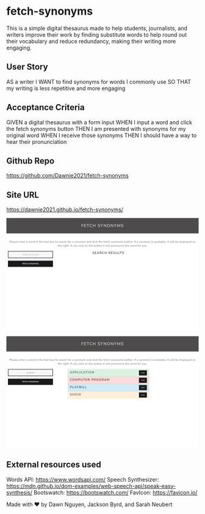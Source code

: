# fetch-synonyms

This is a simple digital thesaurus made to help students, journalists, and writers improve their work by finding substitute words to help round out their vocabulary and reduce redundancy, making their writing more engaging.

## User Story
AS a writer
I WANT to find synonyms for words I commonly use
SO THAT my writing is less repetitive and more engaging

## Acceptance Criteria
GIVEN a digital thesaurus with a form input 
WHEN I input a word and click the fetch synonyms button 
THEN I am presented with synonyms for my original word
WHEN I receive those synonyms
THEN I should have a way to hear their pronunciation


## Github Repo
https://github.com/Dawnie2021/fetch-synonyms

## Site URL

https://dawnie2021.github.io/fetch-synonyms/

![Alt text](image.png)

![Alt text](image-2.png)

## External resources used
Words API: https://www.wordsapi.com/
Speech Synthesizer: https://mdn.github.io/dom-examples/web-speech-api/speak-easy-synthesis/
Bootswatch: https://bootswatch.com/
FavIcon: https://favicon.io/


Made with ❤ by Dawn Nguyen, Jackson Byrd, and Sarah Neubert